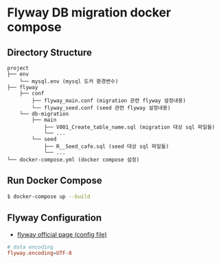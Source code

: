 # Flyway DB migration docker compose

## Directory Structure
```
project
├── env
    └── mysql.env (mysql 도커 환경변수)
├── flyway 
    ├── conf
    	├── flyway_main.conf (migration 관련 flyway 설정내용)
    	└── flyway_seed.conf (seed 관련 flyway 설정내용)
    └── db-migration
    	├── main
            ├── V001_Create_table_name.sql (migration 대상 sql 파일들)
            └── ...
        └── seed
            ├── R__Seed_cafe.sql (seed 대상 sql 파일들)
            └── ...
└── docker-compose.yml (docker compose 설정)
```

## Run Docker Compose

```bash
$ docker-compose up --build
```

## Flyway Configuration

- [flyway official page (config file)](https://flywaydb.org/documentation/configuration/configfile)

```conf
# data encoding
flyway.encoding=UTF-8
```